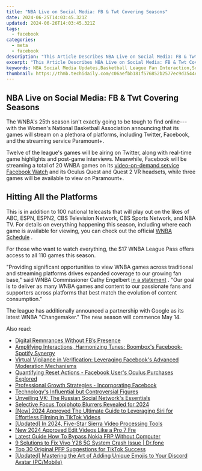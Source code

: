 ```yaml
---
title: "NBA Live on Social Media: FB & Twt Covering Seasons"
date: 2024-06-25T14:03:45.321Z
updated: 2024-06-26T14:03:45.321Z
tags:
  - facebook
categories:
  - meta
  - facebook
description: "This Article Describes NBA Live on Social Media: FB & Twt Covering Seasons"
excerpt: "This Article Describes NBA Live on Social Media: FB & Twt Covering Seasons"
keywords: NBA Social Media Updates,Basketball League Fan Interaction,Social Networking Basketball Seasons,NBA Fandom Coverage FB/Tweet,Sports Events on Twitter and Facebook,NBA Live Seasonal Highlights,Engaging with Sports Teams Online
thumbnail: https://thmb.techidaily.com/c06aefbb181f576852b2577ec9d3544ebd6635b5e4bff4964dd308c72eeba377.jpg
---
```


## NBA Live on Social Media: FB & Twt Covering Seasons

 The WNBA's 25th season isn't exactly going to be tough to find online---with the Women's National Basketball Association announcing that its games will stream on a plethora of platforms, including Twitter, Facebook, and the streaming service Paramount+.

 Twelve of the league's games will be airing on Twitter, along with real-time game highlights and post-game interviews. Meanwhile, Facebook will be streaming a total of 20 WNBA games on its [video-on-demand service Facebook Watch](https://www.makeuseof.com/tag/facebook-watch-youtube-netflix-amazon-prime/) and its Oculus Quest and Quest 2 VR headsets, while three games will be available to view on Paramount+.

## Hitting All the Platforms

 This is in addition to 100 national telecasts that will play out on the likes of ABC, ESPN, ESPN2, CBS Television Network, CBS Sports Network, and NBA TV. For details on everything happening this season, including where each game is available for viewing, you can check out the official [WNBA Schedule](https://www.wnba.com/schedule/) .

 For those who want to watch everything, the $17 WNBA League Pass offers access to all 110 games this season.

 "Providing significant opportunities to view WNBA games across traditional and streaming platforms drives expanded coverage to our growing fan base," said WNBA Commissioner Cathy Engelbert [in a statement](https://www.wnba.com/news/wnba-announces-broadcast-and-streaming-schedule-for-leagues-25th-regular-season/) . "Our goal is to deliver as many WNBA games and content to our passionate fans and supporters across platforms that best match the evolution of content consumption."

 The league has additionally announced a partnership with Google as its latest WNBA "Changemaker." The new season will commence May 14.


<ins class="adsbygoogle"
     style="display:block"
     data-ad-format="autorelaxed"
     data-ad-client="ca-pub-7571918770474297"
     data-ad-slot="1223367746"></ins>



<ins class="adsbygoogle"
     style="display:block"
     data-ad-client="ca-pub-7571918770474297"
     data-ad-slot="8358498916"
     data-ad-format="auto"
     data-full-width-responsive="true"></ins>

<span class="atpl-alsoreadstyle">Also read:</span>
<div><ul>
<li><a href="https://facebook.techidaily.com/digital-remnrances-without-fbs-presence/"><u>Digital Remnrances Without FB’s Presence</u></a></li>
<li><a href="https://facebook.techidaily.com/amplifying-interactions-harmonizing-tunes-boomboxs-facebook-spotify-synergy/"><u>Amplifying Interactions, Harmonizing Tunes: Boombox's Facebook-Spotify Synergy</u></a></li>
<li><a href="https://facebook.techidaily.com/virtual-vigilance-in-verification-leveraging-facebooks-advanced-moderation-mechanisms/"><u>Virtual Vigilance in Verification: Leveraging Facebook's Advanced Moderation Mechanisms</u></a></li>
<li><a href="https://facebook.techidaily.com/quantifying-reset-actions-facebook-users-oculus-purchases-explored/"><u>Quantifying Reset Actions - Facebook User's Oculus Purchases Explored</u></a></li>
<li><a href="https://facebook.techidaily.com/professional-growth-strategies-incorporating-facebook/"><u>Professional Growth Strategies - Incorporating Facebook</u></a></li>
<li><a href="https://facebook.techidaily.com/technologys-influential-but-controversial-figures/"><u>Technology's Influential but Controversial Figures</u></a></li>
<li><a href="https://facebook.techidaily.com/unveiling-vk-the-russian-social-networks-essentials/"><u>Unveiling VK: The Russian Social Network's Essentials</u></a></li>
<li><a href="https://extra-support.techidaily.com/selective-focus-topiphoto-blurrers-revealed-for-2024/"><u>Selective Focus  Topiphoto Blurrers Revealed for 2024</u></a></li>
<li><a href="https://tiktok-video-files.techidaily.com/new-2024-approved-the-ultimate-guide-to-leveraging-siri-for-effortless-filming-in-tiktok-videos/"><u>[New] 2024 Approved  The Ultimate Guide to Leveraging Siri for Effortless Filming in TikTok Videos</u></a></li>
<li><a href="https://vp-tips.techidaily.com/updated-in-2024-five-star-sierra-video-processing-tools/"><u>[Updated] In 2024, Five-Star Sierra Video Processing Tools</u></a></li>
<li><a href="https://video-ai-editor.techidaily.com/new-2024-approved-edit-videos-like-a-pro-7-fre/"><u>New 2024 Approved Edit Videos Like a Pro 7 Fre</u></a></li>
<li><a href="https://android-frp.techidaily.com/latest-guide-how-to-bypass-nokia-frp-without-computer-by-drfone-android/"><u>Latest Guide How To Bypass Nokia FRP Without Computer</u></a></li>
<li><a href="https://howto.techidaily.com/9-solutions-to-fix-vivo-y28-5g-system-crash-issue-drfone-by-drfone-fix-android-problems-fix-android-problems/"><u>9 Solutions to Fix Vivo Y28 5G System Crash Issue | Dr.fone</u></a></li>
<li><a href="https://tiktok-clips.techidaily.com/top-30-original-pfp-suggestions-for-tiktok-success/"><u>Top 30 Original PFP Suggestions for TikTok Success</u></a></li>
<li><a href="https://discord-videos.techidaily.com/updated-mastering-the-art-of-adding-unique-emojis-to-your-discord-avatar-pcmobile/"><u>[Updated] Mastering the Art of Adding Unique Emojis to Your Discord Avatar (PC/Mobile)</u></a></li>
</ul></div>
